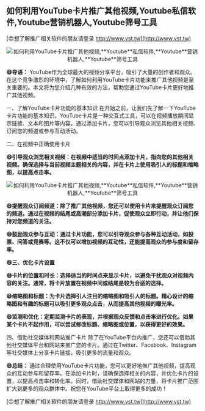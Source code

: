 ## **如何利用YouTube卡片推广其他视频,**Youtube**私信软件,**Youtube**营销机器人,**Youtube**筛号工具**

[😍想了解推广相关软件的朋友请登录 http://www.vst.tw](http://www.vst.tw)

 <center><img src="https://vst.tw/MP4/tuiguang/png/4.png" alt="如何利用YouTube卡片推广其他视频,**Youtube**私信软件,**Youtube**营销机器人,**Youtube**筛号工具"></center>

**😄导语：**
YouTube作为全球最大的视频分享平台，吸引了大量的创作者和观众。在这个竞争激烈的环境中，了解如何利用YouTube卡片功能来推广其他视频是至关重要的。本文将为您介绍几种有效的方法，帮助您通过YouTube卡片更好地推广其他视频。

一、了解YouTube卡片功能的基本知识
在开始之前，让我们先了解一下YouTube卡片功能的基本知识。YouTube卡片是一种交互式工具，可以在视频播放期间显示链接、文本和图片等内容。通过添加卡片，您可以引导观众浏览其他相关视频、订阅您的频道或参与互动活动。

二、在视频中正确使用卡片

**😄引导观众浏览相关视频：在视频中适当的时间点添加卡片，指向您的其他相关视频。确保选择与当前视频主题相关的内容，并在卡片上使用吸引人的标题和缩略图，以提高点击率。**

 <center><img src="https://vst.tw/MP4/tuiguang/png/8.png" alt="如何利用YouTube卡片推广其他视频,**Youtube**私信软件,**Youtube**营销机器人,**Youtube**筛号工具"></center>

**😄提醒观众订阅频道：除了推广其他视频，您还可以使用卡片来提醒观众订阅您的频道。通过在视频的结尾或高潮部分添加卡片，促使观众立即行动，并让他们保持对您频道的关注。**

**😄鼓励观众参与互动：通过卡片功能，您可以引导观众参与各种互动活动，如投票、问答或竞赛等。这不仅可以增加视频的互动性，还能提高观众的参与度和留存率。**

**😄三、优化卡片设置**

**😄卡片的位置和时长：选择适当的时间点来显示卡片，以避免干扰观众对视频内容的关注。通常，将卡片放置在视频中间或结尾是较为合适的选择。**

**😄缩略图和标题：为卡片选择引人注目的缩略图和吸引人的标题。精心设计的缩略图和有趣的标题可以吸引更多观众点击，从而提高其他视频的曝光率。**

**😄监测和优化：定期监测卡片的表现，并根据观众反馈和点击率进行优化。如果某个卡片不起作用，可以尝试修改标题、缩略图或位置，以获得更好的效果。**

四、借助社交媒体和网站推广卡片
除了在YouTube平台内推广，您还可以借助其他社交媒体平台和网站来推广您的卡片。通过在Twitter、Facebook、Instagram等社交媒体上分享卡片链接，吸引更多的流量和观众。

**😄总结：**
通过合理使用YouTube卡片功能，您可以更好地推广其他视频，提高观众的互动参与和留存率。在添加卡片时，请确保选择相关的内容，并优化卡片的设置，以提高点击率和转化率。同时，借助社交媒体和网站的力量，将卡片推广范围扩大到更多的观众群体中。祝您在YouTube平台上取得更多的成功！

[😍想了解推广相关软件的朋友请登录 http://www.vst.tw](http://www.vst.tw)



